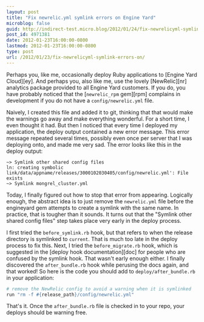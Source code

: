 ```yaml
---
layout: post
title: "Fix newrelic.yml symlink errors on Engine Yard"
microblog: false
guid: http://indirect-test.micro.blog/2012/01/24/fix-newrelicyml-symlink-errors-on/
post_id: 4971381
date: 2012-01-23T16:00:00-0800
lastmod: 2012-01-23T16:00:00-0800
type: post
url: /2012/01/23/fix-newrelicyml-symlink-errors-on/
---
```

Perhaps you, like me, occasionally deploy Ruby applications to [Engine Yard Cloud][ey]. And perhaps you, also like me, use the lovely [NewRelic][nr] analytics package provided to all Engine Yard customers. If you do, you have probably noticed that the [`newrelic_rpm` gem][rpm] complains in development if you do not have a `config/newrelic.yml` file.

Naively, I created this file and added it to git, thinking that that would make the warnings go away and make everything wonderful. For a short time, I even thought it had. But then I noticed that every time I deployed my application, the deploy output contained a new error message. This error message repeated several times, possibly even once per server that I was deploying onto, and made me very sad. The error looks like this in the deploy output:

```
~> Symlink other shared config files
ln: creating symbolic link/data/appname/releases/3000102030405/config/newrelic.yml': File exists
~> Symlink mongrel_cluster.yml
```

Today, I finally figured out how to stop that error from appearing. Logically enough, the abstract idea is to just remove the `newrelic.yml` file before the engineyard gem attempts to create a symlink with the same name. In practice, that is tougher than it sounds. It turns out that the "Symlink other shared config files" step takes place very early in the deploy process.

I first tried the `before_symlink.rb` hook, but that refers to when the release directory is symlinked to `current`. That is much too late in the deploy process to fix this. Next, I tried the `before_migrate.rb` hook, which is suggested in the [deploy hook documentation][doc] for people who are confused by the symlink hook. That wasn't early enough either. I finally discovered the `after_bundle.rb` hook while perusing the docs again, and that worked! So here is the code you should add to `deploy/after_bundle.rb` in your application:

```ruby
# remove the NewRelic config to avoid a warning when it is symlinked
run "rm -f #{release_path}/config/newrelic.yml"
```

That's it. Once the `after_bundle.rb` file is checked in to your repo, your deploys should be warning free.
